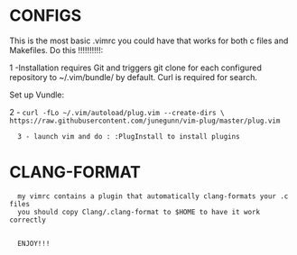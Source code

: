 # CONFIGS

This is the most basic .vimrc you could have that works for both c files and Makefiles.
Do this !!!!!!!!!!:

1 -Installation requires Git and triggers git clone for each configured repository to ~/.vim/bundle/ by default. Curl is required for search.

Set up Vundle:

2 - ```curl -fLo ~/.vim/autoload/plug.vim --create-dirs \
      https://raw.githubusercontent.com/junegunn/vim-plug/master/plug.vim```

      3 - launch vim and do : :PlugInstall to install plugins


# CLANG-FORMAT

      my vimrc contains a plugin that automatically clang-formats your .c files
      you should copy Clang/.clang-format to $HOME to have it work correctly


      ENJOY!!!
